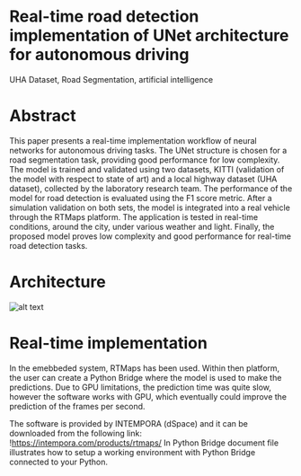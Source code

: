 # Real-time road detection implementation of UNet architecture for autonomous driving
UHA Dataset, Road Segmentation, artificial intelligence

# Abstract 
This paper presents a real-time implementation workflow of neural networks for autonomous driving tasks. The UNet structure is chosen for a road segmentation task, providing good performance for low complexity. The model is trained and validated using two datasets, KITTI (validation of the model with respect to state of art) and a local highway dataset (UHA dataset), collected by the laboratory research team. The performance of the model for road detection is evaluated using the F1 score metric. After a simulation validation on both sets, the model is integrated into a real vehicle through the RTMaps platform. The application is tested in real-time conditions, around the city, under various weather and light. Finally, the proposed model proves low complexity and good performance for real-time road detection tasks.

# Architecture 
![alt text](https://github.com/vasigiurgi/Real-time-road-detection-with-Unet-for-autonomous-driving/blob/master/images/unet.png)

# Real-time implementation 
In the emebbeded system, RTMaps has been used. Within then platform, the user can create a Python Bridge where the model is used to make the predictions. Due to GPU limitations, the prediction time was quite slow, however the software works with GPU, which eventually could improve the prediction of the frames per second. 

The software is provided by INTEMPORA (dSpace) and it can be downloaded from the following link: 
!https://intempora.com/products/rtmaps/ 
In Python Bridge document file illustrates how to setup a working environment with Python Bridge connected to your Python. 
